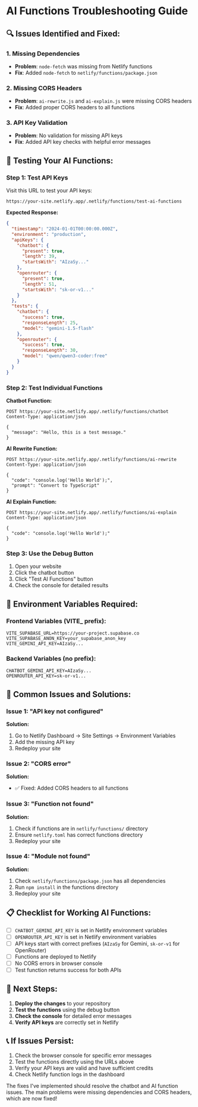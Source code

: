 # AI Functions Troubleshooting Guide

## 🔍 **Issues Identified and Fixed:**

### **1. Missing Dependencies**
- **Problem**: `node-fetch` was missing from Netlify functions
- **Fix**: Added `node-fetch` to `netlify/functions/package.json`

### **2. Missing CORS Headers**
- **Problem**: `ai-rewrite.js` and `ai-explain.js` were missing CORS headers
- **Fix**: Added proper CORS headers to all functions

### **3. API Key Validation**
- **Problem**: No validation for missing API keys
- **Fix**: Added API key checks with helpful error messages

## 🧪 **Testing Your AI Functions:**

### **Step 1: Test API Keys**
Visit this URL to test your API keys:
```
https://your-site.netlify.app/.netlify/functions/test-ai-functions
```

**Expected Response:**
```json
{
  "timestamp": "2024-01-01T00:00:00.000Z",
  "environment": "production",
  "apiKeys": {
    "chatbot": {
      "present": true,
      "length": 39,
      "startsWith": "AIzaSy..."
    },
    "openrouter": {
      "present": true,
      "length": 51,
      "startsWith": "sk-or-v1..."
    }
  },
  "tests": {
    "chatbot": {
      "success": true,
      "responseLength": 25,
      "model": "gemini-1.5-flash"
    },
    "openrouter": {
      "success": true,
      "responseLength": 30,
      "model": "qwen/qwen3-coder:free"
    }
  }
}
```

### **Step 2: Test Individual Functions**

**Chatbot Function:**
```
POST https://your-site.netlify.app/.netlify/functions/chatbot
Content-Type: application/json

{
  "message": "Hello, this is a test message."
}
```

**AI Rewrite Function:**
```
POST https://your-site.netlify.app/.netlify/functions/ai-rewrite
Content-Type: application/json

{
  "code": "console.log('Hello World');",
  "prompt": "Convert to TypeScript"
}
```

**AI Explain Function:**
```
POST https://your-site.netlify.app/.netlify/functions/ai-explain
Content-Type: application/json

{
  "code": "console.log('Hello World');"
}
```

### **Step 3: Use the Debug Button**
1. Open your website
2. Click the chatbot button
3. Click "Test AI Functions" button
4. Check the console for detailed results

## 🔧 **Environment Variables Required:**

### **Frontend Variables (VITE_ prefix):**
```
VITE_SUPABASE_URL=https://your-project.supabase.co
VITE_SUPABASE_ANON_KEY=your_supabase_anon_key
VITE_GEMINI_API_KEY=AIzaSy...
```

### **Backend Variables (no prefix):**
```
CHATBOT_GEMINI_API_KEY=AIzaSy...
OPENROUTER_API_KEY=sk-or-v1...
```

## 🚨 **Common Issues and Solutions:**

### **Issue 1: "API key not configured"**
**Solution:**
1. Go to Netlify Dashboard → Site Settings → Environment Variables
2. Add the missing API key
3. Redeploy your site

### **Issue 2: "CORS error"**
**Solution:**
- ✅ Fixed: Added CORS headers to all functions

### **Issue 3: "Function not found"**
**Solution:**
1. Check if functions are in `netlify/functions/` directory
2. Ensure `netlify.toml` has correct functions directory
3. Redeploy your site

### **Issue 4: "Module not found"**
**Solution:**
1. Check `netlify/functions/package.json` has all dependencies
2. Run `npm install` in the functions directory
3. Redeploy your site

## 📋 **Checklist for Working AI Functions:**

- [ ] `CHATBOT_GEMINI_API_KEY` is set in Netlify environment variables
- [ ] `OPENROUTER_API_KEY` is set in Netlify environment variables
- [ ] API keys start with correct prefixes (`AIzaSy` for Gemini, `sk-or-v1` for OpenRouter)
- [ ] Functions are deployed to Netlify
- [ ] No CORS errors in browser console
- [ ] Test function returns success for both APIs

## 🎯 **Next Steps:**

1. **Deploy the changes** to your repository
2. **Test the functions** using the debug button
3. **Check the console** for detailed error messages
4. **Verify API keys** are correctly set in Netlify

## 📞 **If Issues Persist:**

1. Check the browser console for specific error messages
2. Test the functions directly using the URLs above
3. Verify your API keys are valid and have sufficient credits
4. Check Netlify function logs in the dashboard

The fixes I've implemented should resolve the chatbot and AI function issues. The main problems were missing dependencies and CORS headers, which are now fixed! 
